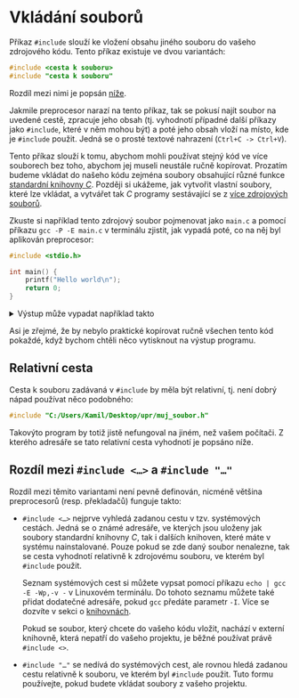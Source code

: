 # Vkládání souborů
Příkaz `#include` slouží ke vložení obsahu jiného souboru do vašeho zdrojového kódu. Tento příkaz
existuje ve dvou variantách:
```c
#include <cesta k souboru>
#include "cesta k souboru"
```
Rozdíl mezi nimi je popsán [níže](#rozdíl-mezi-include--a-include-).

Jakmile preprocesor narazí na tento příkaz, tak se pokusí najít soubor na uvedené cestě, zpracuje
jeho obsah (tj. vyhodnotí případné další příkazy jako `#include`, které v něm mohou být) a poté jeho
obsah vloží na místo, kde je `#include` použit. Jedná se o prosté textové nahrazení (`Ctrl+C -> Ctrl+V`).

Tento příkaz slouží k tomu, abychom mohli používat stejný kód ve více souborech bez toho, abychom
jej museli neustále ručně kopírovat. Prozatím budeme vkládat do našeho kódu zejména soubory
obsahující různé funkce [standardní knihovny *C*](../funkce/stdlib.md). Později si ukážeme, jak
vytvořit vlastní soubory, které lze vkládat, a vytvářet tak *C* programy sestávající se z
[více zdrojových souborů](../modularizace/modularizace.md).

Zkuste si například tento zdrojový soubor pojmenovat jako `main.c` a pomocí příkazu `gcc -P -E main.c`
v terminálu zjistit, jak vypadá poté, co na něj byl aplikován preprocesor:
```c
#include <stdio.h>

int main() {
    printf("Hello world\n");
    return 0;
}
```

<details>
<summary>Výstup může vypadat například takto</summary>

```c
typedef long unsigned int size_t;
typedef __builtin_va_list __gnuc_va_list;
typedef unsigned char __u_char;
typedef unsigned short int __u_short;
typedef unsigned int __u_int;
typedef unsigned long int __u_long;
typedef signed char __int8_t;
typedef unsigned char __uint8_t;
typedef signed short int __int16_t;
typedef unsigned short int __uint16_t;
typedef signed int __int32_t;
typedef unsigned int __uint32_t;
typedef signed long int __int64_t;
typedef unsigned long int __uint64_t;
typedef __int8_t __int_least8_t;
typedef __uint8_t __uint_least8_t;
typedef __int16_t __int_least16_t;
typedef __uint16_t __uint_least16_t;
typedef __int32_t __int_least32_t;
typedef __uint32_t __uint_least32_t;
typedef __int64_t __int_least64_t;
typedef __uint64_t __uint_least64_t;
typedef long int __quad_t;
typedef unsigned long int __u_quad_t;
typedef long int __intmax_t;
typedef unsigned long int __uintmax_t;
typedef unsigned long int __dev_t;
typedef unsigned int __uid_t;
typedef unsigned int __gid_t;
typedef unsigned long int __ino_t;
typedef unsigned long int __ino64_t;
typedef unsigned int __mode_t;
typedef unsigned long int __nlink_t;
typedef long int __off_t;
typedef long int __off64_t;
typedef int __pid_t;
typedef struct { int __val[2]; } __fsid_t;
typedef long int __clock_t;
typedef unsigned long int __rlim_t;
typedef unsigned long int __rlim64_t;
typedef unsigned int __id_t;
typedef long int __time_t;
typedef unsigned int __useconds_t;
typedef long int __suseconds_t;
typedef long int __suseconds64_t;
typedef int __daddr_t;
typedef int __key_t;
typedef int __clockid_t;
typedef void * __timer_t;
typedef long int __blksize_t;
typedef long int __blkcnt_t;
typedef long int __blkcnt64_t;
typedef unsigned long int __fsblkcnt_t;
typedef unsigned long int __fsblkcnt64_t;
typedef unsigned long int __fsfilcnt_t;
typedef unsigned long int __fsfilcnt64_t;
typedef long int __fsword_t;
typedef long int __ssize_t;
typedef long int __syscall_slong_t;
typedef unsigned long int __syscall_ulong_t;
typedef __off64_t __loff_t;
typedef char *__caddr_t;
typedef long int __intptr_t;
typedef unsigned int __socklen_t;
typedef int __sig_atomic_t;
typedef struct
{
  int __count;
  union
  {
    unsigned int __wch;
    char __wchb[4];
  } __value;
} __mbstate_t;
typedef struct _G_fpos_t
{
  __off_t __pos;
  __mbstate_t __state;
} __fpos_t;
typedef struct _G_fpos64_t
{
  __off64_t __pos;
  __mbstate_t __state;
} __fpos64_t;
struct _IO_FILE;
typedef struct _IO_FILE __FILE;
struct _IO_FILE;
typedef struct _IO_FILE FILE;
struct _IO_FILE;
struct _IO_marker;
struct _IO_codecvt;
struct _IO_wide_data;
typedef void _IO_lock_t;
struct _IO_FILE
{
  int _flags;
  char *_IO_read_ptr;
  char *_IO_read_end;
  char *_IO_read_base;
  char *_IO_write_base;
  char *_IO_write_ptr;
  char *_IO_write_end;
  char *_IO_buf_base;
  char *_IO_buf_end;
  char *_IO_save_base;
  char *_IO_backup_base;
  char *_IO_save_end;
  struct _IO_marker *_markers;
  struct _IO_FILE *_chain;
  int _fileno;
  int _flags2;
  __off_t _old_offset;
  unsigned short _cur_column;
  signed char _vtable_offset;
  char _shortbuf[1];
  _IO_lock_t *_lock;
  __off64_t _offset;
  struct _IO_codecvt *_codecvt;
  struct _IO_wide_data *_wide_data;
  struct _IO_FILE *_freeres_list;
  void *_freeres_buf;
  size_t __pad5;
  int _mode;
  char _unused2[15 * sizeof (int) - 4 * sizeof (void *) - sizeof (size_t)];
};
typedef __gnuc_va_list va_list;
typedef __off_t off_t;
typedef __ssize_t ssize_t;
typedef __fpos_t fpos_t;
extern FILE *stdin;
extern FILE *stdout;
extern FILE *stderr;
extern int remove (const char *__filename) __attribute__ ((__nothrow__ , __leaf__));
extern int rename (const char *__old, const char *__new) __attribute__ ((__nothrow__ , __leaf__));
extern int renameat (int __oldfd, const char *__old, int __newfd,
       const char *__new) __attribute__ ((__nothrow__ , __leaf__));
extern FILE *tmpfile (void) ;
extern char *tmpnam (char *__s) __attribute__ ((__nothrow__ , __leaf__)) ;
extern char *tmpnam_r (char *__s) __attribute__ ((__nothrow__ , __leaf__)) ;
extern char *tempnam (const char *__dir, const char *__pfx)
     __attribute__ ((__nothrow__ , __leaf__)) __attribute__ ((__malloc__)) ;
extern int fclose (FILE *__stream);
extern int fflush (FILE *__stream);
extern int fflush_unlocked (FILE *__stream);
extern FILE *fopen (const char *__restrict __filename,
      const char *__restrict __modes) ;
extern FILE *freopen (const char *__restrict __filename,
        const char *__restrict __modes,
        FILE *__restrict __stream) ;
extern FILE *fdopen (int __fd, const char *__modes) __attribute__ ((__nothrow__ , __leaf__)) ;
extern FILE *fmemopen (void *__s, size_t __len, const char *__modes)
  __attribute__ ((__nothrow__ , __leaf__)) ;
extern FILE *open_memstream (char **__bufloc, size_t *__sizeloc) __attribute__ ((__nothrow__ , __leaf__)) ;
extern void setbuf (FILE *__restrict __stream, char *__restrict __buf) __attribute__ ((__nothrow__ , __leaf__));
extern int setvbuf (FILE *__restrict __stream, char *__restrict __buf,
      int __modes, size_t __n) __attribute__ ((__nothrow__ , __leaf__));
extern void setbuffer (FILE *__restrict __stream, char *__restrict __buf,
         size_t __size) __attribute__ ((__nothrow__ , __leaf__));
extern void setlinebuf (FILE *__stream) __attribute__ ((__nothrow__ , __leaf__));
extern int fprintf (FILE *__restrict __stream,
      const char *__restrict __format, ...);
extern int printf (const char *__restrict __format, ...);
extern int sprintf (char *__restrict __s,
      const char *__restrict __format, ...) __attribute__ ((__nothrow__));
extern int vfprintf (FILE *__restrict __s, const char *__restrict __format,
       __gnuc_va_list __arg);
extern int vprintf (const char *__restrict __format, __gnuc_va_list __arg);
extern int vsprintf (char *__restrict __s, const char *__restrict __format,
       __gnuc_va_list __arg) __attribute__ ((__nothrow__));
extern int snprintf (char *__restrict __s, size_t __maxlen,
       const char *__restrict __format, ...)
     __attribute__ ((__nothrow__)) __attribute__ ((__format__ (__printf__, 3, 4)));
extern int vsnprintf (char *__restrict __s, size_t __maxlen,
        const char *__restrict __format, __gnuc_va_list __arg)
     __attribute__ ((__nothrow__)) __attribute__ ((__format__ (__printf__, 3, 0)));
extern int vdprintf (int __fd, const char *__restrict __fmt,
       __gnuc_va_list __arg)
     __attribute__ ((__format__ (__printf__, 2, 0)));
extern int dprintf (int __fd, const char *__restrict __fmt, ...)
     __attribute__ ((__format__ (__printf__, 2, 3)));
extern int fscanf (FILE *__restrict __stream,
     const char *__restrict __format, ...) ;
extern int scanf (const char *__restrict __format, ...) ;
extern int sscanf (const char *__restrict __s,
     const char *__restrict __format, ...) __attribute__ ((__nothrow__ , __leaf__));
extern int fscanf (FILE *__restrict __stream, const char *__restrict __format, ...) __asm__ ("" "__isoc99_fscanf") ;
extern int scanf (const char *__restrict __format, ...) __asm__ ("" "__isoc99_scanf") ;
extern int sscanf (const char *__restrict __s, const char *__restrict __format, ...) __asm__ ("" "__isoc99_sscanf") __attribute__ ((__nothrow__ , __leaf__));
extern int vfscanf (FILE *__restrict __s, const char *__restrict __format,
      __gnuc_va_list __arg)
     __attribute__ ((__format__ (__scanf__, 2, 0))) ;
extern int vscanf (const char *__restrict __format, __gnuc_va_list __arg)
     __attribute__ ((__format__ (__scanf__, 1, 0))) ;
extern int vsscanf (const char *__restrict __s,
      const char *__restrict __format, __gnuc_va_list __arg)
     __attribute__ ((__nothrow__ , __leaf__)) __attribute__ ((__format__ (__scanf__, 2, 0)));
extern int vfscanf (FILE *__restrict __s, const char *__restrict __format, __gnuc_va_list __arg) __asm__ ("" "__isoc99_vfscanf")
     __attribute__ ((__format__ (__scanf__, 2, 0))) ;
extern int vscanf (const char *__restrict __format, __gnuc_va_list __arg) __asm__ ("" "__isoc99_vscanf")
     __attribute__ ((__format__ (__scanf__, 1, 0))) ;
extern int vsscanf (const char *__restrict __s, const char *__restrict __format, __gnuc_va_list __arg) __asm__ ("" "__isoc99_vsscanf") __attribute__ ((__nothrow__ , __leaf__))
     __attribute__ ((__format__ (__scanf__, 2, 0)));
extern int fgetc (FILE *__stream);
extern int getc (FILE *__stream);
extern int getchar (void);
extern int getc_unlocked (FILE *__stream);
extern int getchar_unlocked (void);
extern int fgetc_unlocked (FILE *__stream);
extern int fputc (int __c, FILE *__stream);
extern int putc (int __c, FILE *__stream);
extern int putchar (int __c);
extern int fputc_unlocked (int __c, FILE *__stream);
extern int putc_unlocked (int __c, FILE *__stream);
extern int putchar_unlocked (int __c);
extern int getw (FILE *__stream);
extern int putw (int __w, FILE *__stream);
extern char *fgets (char *__restrict __s, int __n, FILE *__restrict __stream)
     __attribute__ ((__access__ (__write_only__, 1, 2)));
extern __ssize_t __getdelim (char **__restrict __lineptr,
                             size_t *__restrict __n, int __delimiter,
                             FILE *__restrict __stream) ;
extern __ssize_t getdelim (char **__restrict __lineptr,
                           size_t *__restrict __n, int __delimiter,
                           FILE *__restrict __stream) ;
extern __ssize_t getline (char **__restrict __lineptr,
                          size_t *__restrict __n,
                          FILE *__restrict __stream) ;
extern int fputs (const char *__restrict __s, FILE *__restrict __stream);
extern int puts (const char *__s);
extern int ungetc (int __c, FILE *__stream);
extern size_t fread (void *__restrict __ptr, size_t __size,
       size_t __n, FILE *__restrict __stream) ;
extern size_t fwrite (const void *__restrict __ptr, size_t __size,
        size_t __n, FILE *__restrict __s);
extern size_t fread_unlocked (void *__restrict __ptr, size_t __size,
         size_t __n, FILE *__restrict __stream) ;
extern size_t fwrite_unlocked (const void *__restrict __ptr, size_t __size,
          size_t __n, FILE *__restrict __stream);
extern int fseek (FILE *__stream, long int __off, int __whence);
extern long int ftell (FILE *__stream) ;
extern void rewind (FILE *__stream);
extern int fseeko (FILE *__stream, __off_t __off, int __whence);
extern __off_t ftello (FILE *__stream) ;
extern int fgetpos (FILE *__restrict __stream, fpos_t *__restrict __pos);
extern int fsetpos (FILE *__stream, const fpos_t *__pos);
extern void clearerr (FILE *__stream) __attribute__ ((__nothrow__ , __leaf__));
extern int feof (FILE *__stream) __attribute__ ((__nothrow__ , __leaf__)) ;
extern int ferror (FILE *__stream) __attribute__ ((__nothrow__ , __leaf__)) ;
extern void clearerr_unlocked (FILE *__stream) __attribute__ ((__nothrow__ , __leaf__));
extern int feof_unlocked (FILE *__stream) __attribute__ ((__nothrow__ , __leaf__)) ;
extern int ferror_unlocked (FILE *__stream) __attribute__ ((__nothrow__ , __leaf__)) ;
extern void perror (const char *__s);
extern int fileno (FILE *__stream) __attribute__ ((__nothrow__ , __leaf__)) ;
extern int fileno_unlocked (FILE *__stream) __attribute__ ((__nothrow__ , __leaf__)) ;
extern FILE *popen (const char *__command, const char *__modes) ;
extern int pclose (FILE *__stream);
extern char *ctermid (char *__s) __attribute__ ((__nothrow__ , __leaf__));
extern void flockfile (FILE *__stream) __attribute__ ((__nothrow__ , __leaf__));
extern int ftrylockfile (FILE *__stream) __attribute__ ((__nothrow__ , __leaf__)) ;
extern void funlockfile (FILE *__stream) __attribute__ ((__nothrow__ , __leaf__));
extern int __uflow (FILE *);
extern int __overflow (FILE *, int);

int main() {
    printf("Hello world\n");
    return 0;
}
```

</details>

Asi je zřejmé, že by nebylo praktické kopírovat ručně všechen tento kód pokaždé, když bychom chtěli
něco vytisknout na výstup programu.

## Relativní cesta
Cesta k souboru zadávaná v `#include` by měla být relativní, tj. není dobrý nápad používat něco
podobného:
```c
#include "C:/Users/Kamil/Desktop/upr/muj_soubor.h"
```
Takovýto program by totiž jistě nefungoval na jiném, než vašem počítači. Z kterého adresáře se tato
relativní cesta vyhodnotí je popsáno níže.

## Rozdíl mezi `#include <…>` a `#include "…"`
Rozdíl mezi těmito variantami není pevně definován, nicméně většina preprocesorů (resp. překladačů)
funguje takto:
- `#include <…>` nejprve vyhledá zadanou cestu v tzv. systémových cestách. Jedná se o známé adresáře,
ve kterých jsou uloženy jak soubory standardní knihovny *C*, tak i dalších knihoven, které máte
v systému nainstalované. Pouze pokud se zde daný soubor nenalezne, tak se cesta vyhodnotí relativně
k zdrojovému souboru, ve kterém byl `#include` použit.

    Seznam systémových cest si můžete vypsat pomocí příkazu `echo | gcc -E -Wp,-v -` v Linuxovém
    terminálu. Do tohoto seznamu můžete také přidat dodatečné adresáře, pokud `gcc` předáte parametr
    `-I`. Více se dozvíte v sekci o [knihovnách](../modularizace/knihovny.md).

    Pokud se soubor, který chcete do vašeho kódu vložit, nachází v externí knihovně, která nepatří
    do vašeho projektu, je běžné používat právě `#include <>`.

- `#include "…"` se nedívá do systémových cest, ale rovnou hledá zadanou cestu relativně k souboru,
ve kterém byl `#include` použit. Tuto formu používejte, pokud budete vkládat soubory z vašeho
projektu.

